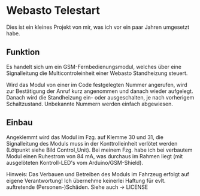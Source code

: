 # Webasto Telestart

Dies ist ein kleines Projekt von  mir, was ich vor ein paar Jahren umgesetzt habe.

## Funktion
Es handelt sich um ein GSM-Fernbedienungsmodul, welches über eine Signalleitung die Multicontroleinheit einer Webasto Standheizung steuert.

Wird das Modul von einer im Code festgelegten Nummer angerufen, wird zur Bestätigung der Anruf kurz angenommen und danach wieder aufgelegt. Danach wird die Standheizung ein- oder ausgeschalten, je nach vorherigem Schaltzustand. Unbekannte Nummern werden einfach abgewiesen.

## Einbau
Angeklemmt wird das Modul im Fzg. auf Klemme 30 und 31, die Signalleitung des Moduls muss in der Konttrolleinheit verlötet werden (Lötpunkt siehe Bild Control_Unit). Bei meinem Fzg. habe ich bei verbautem Modul einen Ruhestrom von 84 mA, was durchaus im Rahmen liegt (mit ausgelöteten Kontroll-LED's vom Arduino/GSM-Shield).

Hinweis: Das Verbauen und Betreiben des Moduls im Fahrzeug erfolgt auf eigene Verantwortung! Ich übernehme keinerlei Haftung für evlt. auftretende (Personen-)Schäden. Siehe auch -> LICENSE
